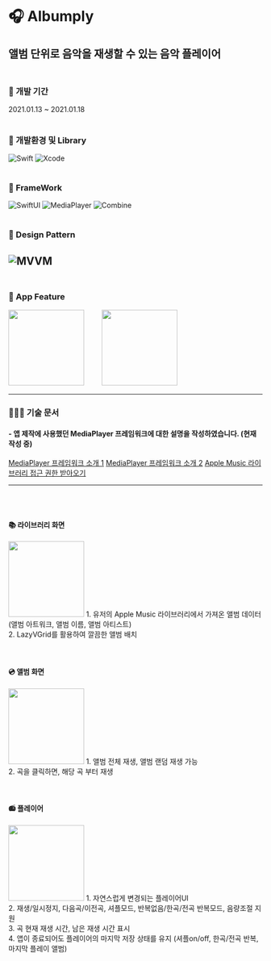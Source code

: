 # 🎧 Albumply
앨범 단위로 음악을 재생할 수 있는 음악 플레이어
<br/><br/>
---
### 🎹 개발 기간
2021.01.13 ~ 2021.01.18
<br/><br/>
### 🎹 개발환경 및 Library
![Swift](https://img.shields.io/badge/Swift-5.0-orange)
![Xcode](https://img.shields.io/badge/Xcode-13.2-blue)
<br/><br/>
### 🎹 FrameWork
![SwiftUI](https://img.shields.io/badge/SwiftUI-blue)
![MediaPlayer](https://img.shields.io/badge/MediaPlayer-red)
![Combine](https://img.shields.io/badge/Combine-gray)
<br/><br/>
### 🎹 Design Pattern
![MVVM](https://img.shields.io/badge/MVVM-brown)
<br/><br/>
---
### 🎹 App Feature
<p>
<img width="150" src="https://user-images.githubusercontent.com/53016167/151317618-9ce416c6-57b9-4fa7-a33a-ae387c9d560f.gif">
&#160; &#160; &#160; &#160;
<img width="150" src="https://user-images.githubusercontent.com/53016167/151319145-b9da7cd5-abcc-48e7-869f-1df2dbf60ce8.gif">
</p>

---
### 👨🏼‍💻 기술 문서
#### - 앱 제작에 사용했던 MediaPlayer 프레임워크에 대한 설명을 작성하였습니다. (현재 작성 중)

[MediaPlayer 프레임워크 소개 1](https://hasensprung.tistory.com/123)
[MediaPlayer 프레임워크 소개 2](https://hasensprung.tistory.com/124)
[Apple Music 라이브러리 접근 권한 받아오기](https://hasensprung.tistory.com/125)

---

<br/><br/>
#### 📚 라이브러리 화면
<img width="150" src="https://user-images.githubusercontent.com/53016167/152551966-19d8b5aa-f9b0-486d-98df-953e346c9855.gif">
1. 유저의 Apple Music 라이브러리에서 가져온 앨범 데이터 (앨범 아트워크, 앨범 이름, 앨범 아티스트)<br/>
2. LazyVGrid를 활용하여 깔끔한 앨범 배치<br/>
<br/><br/>

#### 💿 앨범 화면
<img width="150" src="https://user-images.githubusercontent.com/53016167/152553079-38eda2c8-7acb-4349-a3c2-8940297fd872.gif">
1. 앨범 전체 재생, 앨범 랜덤 재생 가능<br/>
2. 곡을 클릭하면, 해당 곡 부터 재생<br/>
<br/><br/>


#### 📻 플레이어
<img width="150" src="https://user-images.githubusercontent.com/53016167/152554495-b031c07b-84b5-4faa-baa7-bdeb35014827.gif">
1. 자연스럽게 변경되는 플레이어UI<br/>
2. 재생/일시정지, 다음곡/이전곡, 셔플모드, 반복없음/한곡/전곡 반복모드, 음량조절 지원<br/>
3. 곡 현재 재생 시간, 남은 재생 시간 표시<br/>
4. 앱이 종료되어도 플레이어의 마지막 저장 상태를 유지 (셔플on/off, 한곡/전곡 반복, 마지막 플레이 앨범)<br/>
<br/><br/>



  
  
  
